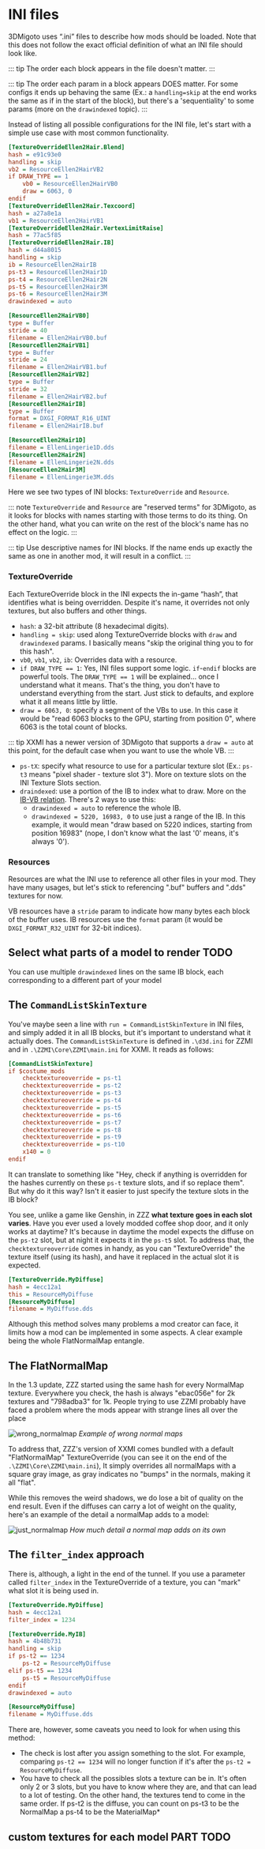 # INI files

3DMigoto uses “.ini” files to describe how mods should be loaded. Note that this does not follow the exact official definition of what an INI file should look like.

::: tip
The order each block appears in the file doesn't matter.
:::

::: tip
The order each param in a block appears DOES matter. For some configs it ends up behaving the same (Ex.: a `handling=skip` at the end works the same as if in the start of the block), but there's a 'sequentiality' to some params (more on the `drawindexed` topic).
:::

Instead of listing all possible configurations for the INI file, let's start with a simple use case with most common functionality.

```ini
[TextureOverrideEllen2Hair.Blend]
hash = e91c93e0
handling = skip
vb2 = ResourceEllen2HairVB2
if DRAW_TYPE == 1
	vb0 = ResourceEllen2HairVB0
	draw = 6063, 0
endif
[TextureOverrideEllen2Hair.Texcoord]
hash = a27a8e1a
vb1 = ResourceEllen2HairVB1
[TextureOverrideEllen2Hair.VertexLimitRaise]
hash = 77ac5f85
[TextureOverrideEllen2Hair.IB]
hash = d44a8015
handling = skip
ib = ResourceEllen2HairIB
ps-t3 = ResourceEllen2Hair1D
ps-t4 = ResourceEllen2Hair2N
ps-t5 = ResourceEllen2Hair3M
ps-t6 = ResourceEllen2Hair3M
drawindexed = auto

[ResourceEllen2HairVB0]
type = Buffer
stride = 40
filename = Ellen2HairVB0.buf
[ResourceEllen2HairVB1]
type = Buffer
stride = 24
filename = Ellen2HairVB1.buf
[ResourceEllen2HairVB2]
type = Buffer
stride = 32
filename = Ellen2HairVB2.buf
[ResourceEllen2HairIB]
type = Buffer
format = DXGI_FORMAT_R16_UINT
filename = Ellen2HairIB.buf

[ResourceEllen2Hair1D]
filename = EllenLingerie1D.dds
[ResourceEllen2Hair2N]
filename = EllenLingerie2N.dds
[ResourceEllen2Hair3M]
filename = EllenLingerie3M.dds
```

Here we see two types of INI blocks: `TextureOverride` and `Resource`.

::: note
`TextureOverride` and `Resource` are "reserved terms" for 3DMigoto, as it looks for blocks with names starting with those terms to do its thing. On the other hand, what you can write on the rest of the block's name has no effect on the logic.
:::

::: tip
Use descriptive names for INI blocks. If the name ends up exactly the same as one in another mod, it will result in a conflict.
:::

### TextureOverride
Each TextureOverride block in the INI expects the in-game “hash”, that identifies what is being overridden. Despite it's name, it overrides not only textures, but also buffers and other things.
* `hash`: a 32-bit attribute (8 hexadecimal digits).
* `handling = skip`: used along TextureOverride blocks with `draw` and `drawindexed` params. I basically means "skip the original thing you to for this hash".
* `vb0`, `vb1`, `vb2`, `ib`: Overrides data with a resource.
* `if DRAW_TYPE == 1`: Yes, INI files support some logic. `if`-`endif` blocks are powerful tools. The `DRAW_TYPE == 1` will be explained... once I understand what it means. That's the thing, you don't have to understand everything from the start. Just stick to defaults, and explore what it all means little by little.
* `draw = 6063, 0`: specify a segment of the VBs to use. In this case it would be "read 6063 blocks to the GPU, starting from position 0", where 6063 is the total count of blocks.

::: tip
XXMI has a newer version of 3DMigoto that supports a `draw = auto` at this point, for the default case when you want to use the whole VB.
:::

* `ps-tX`: specify what resource to use for a particular texture slot (Ex.: `ps-t3` means "pixel shader - texture slot 3"). More on texture slots on the INI Texture Slots section.
* `draindexed`: use a portion of the IB to index what to draw. More on the [IB-VB relation](./ib-vb.md). There's 2 ways to use this:
  * `drawindexed = auto` to reference the whole IB.
  * `drawindexed = 5220, 16983, 0` to use just a range of the IB. In this example, it would mean "draw based on 5220 indices, starting from position 16983" (nope, I don't know what the last '0' means, it's always '0').

### Resources
Resources are what the INI use to reference all other files in your mod. They have many usages, but let's stick to referencing ".buf" buffers and ".dds" textures for now.

VB resources have a `stride` param to indicate how many bytes each block of the buffer uses. IB resources use the `format` param (it would be `DXGI_FORMAT_R32_UINT` for 32-bit indices).

## Select what parts of a model to render TODO
You can use multiple `drawindexed` lines on the same IB block, each corresponding to a different part of your model

## The `CommandListSkinTexture`
You've maybe seen a line with `run = CommandListSkinTexture` in INI files, and simply added it in all IB blocks, but it's important to understand what it actually does.
The `CommandListSkinTexture` is defined in `.\d3d.ini` for ZZMI and in `.\ZZMI\Core\ZZMI\main.ini` for XXMI. It reads as follows:
```ini
[CommandListSkinTexture]
if $costume_mods
    checktextureoverride = ps-t1
    checktextureoverride = ps-t2
    checktextureoverride = ps-t3
    checktextureoverride = ps-t4
    checktextureoverride = ps-t5
    checktextureoverride = ps-t6
    checktextureoverride = ps-t7
    checktextureoverride = ps-t8
    checktextureoverride = ps-t9
    checktextureoverride = ps-t10
    x140 = 0
endif
```
It can translate to something like "Hey, check if anything is overridden for the hashes currently on these `ps-t` texture slots, and if so replace them".
But why do it this way? Isn't it easier to just specify the texture slots in the IB block?

You see, unlike a game like Genshin, in ZZZ **what texture goes in each slot varies**. Have you ever used a lovely modded coffee shop door, and it only works at daytime? It's because in daytime the model expects the diffuse on the `ps-t2` slot, but at night it expects it in the `ps-t5` slot. To address that, the `checktextureoverride` comes in handy, as you can "TextureOverride" the texture itself (using its hash), and have it replaced in the actual slot it is expected.

```ini
[TextureOverride.MyDiffuse]
hash = 4ecc12a1
this = ResourceMyDiffuse
[ResourceMyDiffuse]
filename = MyDiffuse.dds
```

Although this method solves many problems a mod creator can face, it limits how a mod can be implemented in some aspects. A clear example being the whole FlatNormalMap entangle.

## The FlatNormalMap
In the 1.3 update, ZZZ started using the same hash for every NormalMap texture. Everywhere you check, the hash is always "ebac056e" for 2k textures and "798adba3" for 1k. People trying to use ZZMI probably have faced a problem where the mods appear with strange lines all over the place

![wrong_normalmap](../assets/wrong_normalmap.jpg)
*Example of wrong normal maps*

To address that, ZZZ's version of XXMI comes bundled with a default "FlatNormalMap" TextureOverride (you can see it on the end of the `.\ZZMI\Core\ZZMI\main.ini`), It simply overrides all normalMaps with a square gray image, as gray indicates no "bumps" in the normals, making it all "flat".

While this removes the weird shadows, we do lose a bit of quality on the end result. Even if the diffuses can carry a lot of weight on the quality, here's an example of the detail a normalMap adds to a model:

![just_normalmap](../assets/just_normalmap.jpg)
*How much detail a normal map adds on its own*

## The `filter_index` approach
There is, although, a light in the end of the tunnel.
If you use a parameter called `filter_index` in the TextureOverride of a texture, you can "mark" what slot it is being used in.

```ini
[TextureOverride.MyDiffuse]
hash = 4ecc12a1
filter_index = 1234

[TextureOverride.MyIB]
hash = 4b48b731
handling = skip
if ps-t2 == 1234
    ps-t2 = ResourceMyDiffuse
elif ps-t5 == 1234
    ps-t5 = ResourceMyDiffuse
endif
drawindexed = auto

[ResourceMyDiffuse]
filename = MyDiffuse.dds
```

There are, however, some caveats you need to look for when using this method:
* The check is lost after you assign something to the slot. For example, comparing `ps-t2 == 1234` will no longer function if it's after the `ps-t2 = ResourceMyDiffuse`.
* You have to check all the possibles slots a texture can be in. It's often only 2 or 3 slots, but you have to know where they are, and that can lead to a lot of testing. On the other hand, the textures tend to come in the same order. If ps-t2 is the diffuse, you can count on ps-t3 to be the NormalMap a ps-t4 to be the MaterialMap*



## custom textures for each model PART TODO